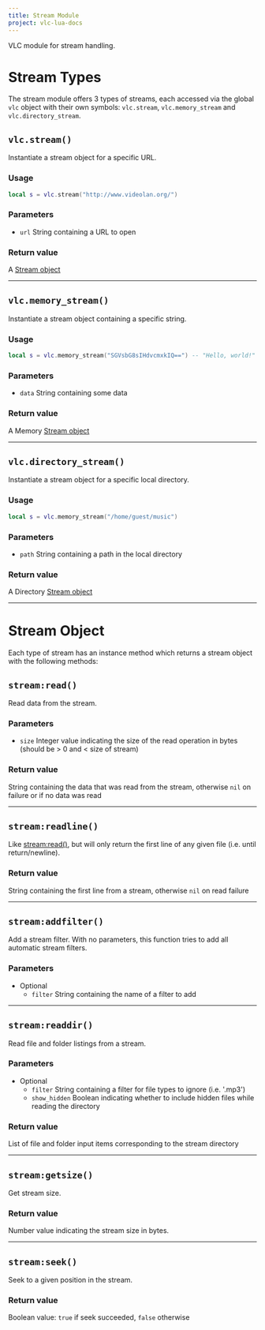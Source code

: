 ```yaml
---
title: Stream Module
project: vlc-lua-docs
---
```

VLC module for stream handling.


# Stream Types
The stream module offers 3 types of streams, each accessed via the global `vlc` object with their own symbols: `vlc.stream`, `vlc.memory_stream` and `vlc.directory_stream`.


## `vlc.stream()`
Instantiate a stream object for a specific URL.

### Usage
```lua
local s = vlc.stream("http://www.videolan.org/")
```

### Parameters
- `url` String containing a URL to open

### Return value
A [Stream object](#stream-object)

----
## `vlc.memory_stream()`
Instantiate a stream object containing a specific string.

### Usage
```lua
local s = vlc.memory_stream("SGVsbG8sIHdvcmxkIQ==") -- "Hello, world!"
```

### Parameters
- `data` String containing some data

### Return value
A Memory [Stream object](#stream-object)

----
## `vlc.directory_stream()`
Instantiate a stream object for a specific local directory.

### Usage
```lua
local s = vlc.memory_stream("/home/guest/music")
```

### Parameters
- `path` String containing a path in the local directory

### Return value
A Directory [Stream object](#stream-object)

----
# Stream Object
Each type of stream has an instance method which returns a stream object with the following methods:


## `stream:read()`
Read data from the stream.

### Parameters
- `size` Integer value indicating the size of the read operation in bytes (should be > 0 and < size of stream)

### Return value
String containing the data that was read from the stream, otherwise `nil` on failure or if no data was read

----
## `stream:readline()`
Like [stream:read()](#streamread), but will only return the first line of any given file (i.e. until return/newline).

### Return value
String containing the first line from a stream, otherwise `nil` on read failure

----
## `stream:addfilter()`
Add a stream filter. With no parameters, this function tries to add all automatic stream filters.

### Parameters
- Optional
	- `filter` String containing the name of a filter to add

----
## `stream:readdir()`
Read file and folder listings from a stream.

### Parameters
- Optional
	- `filter` String containing a filter for file types to ignore (i.e. '.mp3')
	- `show_hidden` Boolean indicating whether to include hidden files while reading the directory

### Return value
List of file and folder input items corresponding to the stream directory

----
## `stream:getsize()`
Get stream size.

### Return value
Number value indicating the stream size in bytes.

----
## `stream:seek()`
Seek to a given position in the stream.

### Return value
Boolean value: `true` if seek succeeded, `false` otherwise